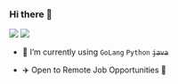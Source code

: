 ### Hi there 👋

<!--
**xieruan/xieruan** is a ✨ _special_ ✨ repository because its `README.md` (this file) appears on your GitHub profile.

Here are some ideas to get you started:

- 🔭 I’m currently working on ...
- 🌱 I’m currently learning ...
- 👯 I’m looking to collaborate on ...
- 🤔 I’m looking for help with ...
- 💬 Ask me about ...
- 📫 How to reach me: ...
- 😄 Pronouns: ...
- ⚡ Fun fact: ...
-->

![](https://github-readme-stats.vercel.app/api?username=xieruan&show_icons=true&line_height=21&show_icons=true&theme=vue&hide_border=true)
![](https://github-readme-stats.vercel.app/api/top-langs/?username=xieruan&show_icons=true&layout=compact&theme=vue&hide_border=true&hide=html,css)



- 🌱 I’m currently using `GoLang` `Python` <del>`java`</del>

- ✈️ Open to Remote Job Opportunities 🍻

